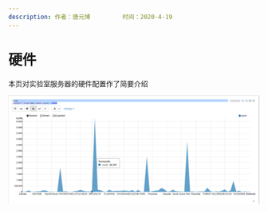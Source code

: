 ```yaml
---
description: 作者：唐元博         时间：2020-4-19
---
```


# 硬件

本页对实验室服务器的硬件配置作了简要介绍

![&#x670D;&#x52A1;&#x5668;&#x7684;&#x786C;&#x4EF6;&#x914D;&#x7F6E;](../.gitbook/assets/image%20%2811%29.png)

